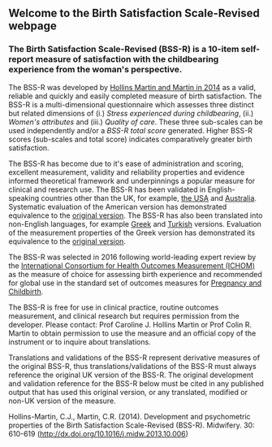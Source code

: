 ## Welcome to the Birth Satisfaction Scale-Revised webpage

### The Birth Satisfaction Scale-Revised (BSS-R) is a 10-item self-report measure of satisfaction with the childbearing experience from the woman's perspective. 

The BSS-R was developed by [Hollins Martin and Martin in 2014](https://www.ncbi.nlm.nih.gov/pubmed/24252712) as a valid, reliable and quickly and easily completed measure of birth satisfaction.  The BSS-R is a multi-dimensional questionnaire which assesses three distinct but related dimensions of (i.) _Stress experienced during childbearing_, (ii.) _Women's attributes_ and (iii.) _Quality of care_.  These three sub-scales can be used independently and/or a _BSS-R total score_ generated.  Higher BSS-R scores (sub-scales and total score) indicates comparatively greater birth satisfaction.

The BSS-R has become due to it's ease of administration and scoring, excellent measurement, validity and reliability properties and evidence informed theoretical framework and underpinnings a popular measure for clinical and research use.  The BSS-R has been validated in English-speaking countries other than the UK, for example, [the USA](http://www.tandfonline.com/doi/full/10.1080/02646838.2015.1024211) and [Australia](https://www.ncbi.nlm.nih.gov/pubmed/29517299). Systematic evaluation of the American version has demonstrated equivalence to the [original version](http://www.womenandbirth.org/article/S1871-5192(16)30216-5/abstract).  The BSS-R has also been translated into non-English languages, for example [Greek](https://www.tandfonline.com/doi/abs/10.1080/02646838.2015.1035235) and [Turkish](https://www.ncbi.nlm.nih.gov/pubmed/29553295) versions. Evaluation of the measurement properties of the Greek version has demonstrated its equivalence to the [original version](http://www.tandfonline.com/doi/full/10.1080/02646838.2016.1184747).  

The BSS-R was selected in 2016 following world-leading expert review by the [International Consortium for Health Outcomes Measurement (ICHOM)](http://www.ichom.org/) as the measure of choice for assessing birth experience and recommended for global use in the standard set of outcomes measures for [Pregnancy and Childbirth](http://www.ichom.org/medical-conditions/pregnancy-and-childbirth/).

The BSS-R is free for use in clinical practice, routine outcomes measurement, and clinical research but requires permission from the developer. Please contact: Prof Caroline J. Hollins Martin or Prof Colin R. Martin to obtain permission to use the measure and an official copy of the instrument or to inquire about translations. 

Translations and validations of the BSS-R represent derivative measures of the original BSS-R, thus translations/validations of the BSS-R must always reference the original UK version of the BSS-R.  The original development and validation reference for the BSS-R below must be cited in any published output that has used this original version, or any translated, modified or non-UK version of the measure.

Hollins-Martin, C.J., Martin, C.R. (2014). Development and psychometric properties of the Birth Satisfaction Scale-Revised (BSS-R). Midwifery. 30: 610-619 (http://dx.doi.org/10.1016/j.midw.2013.10.006)
